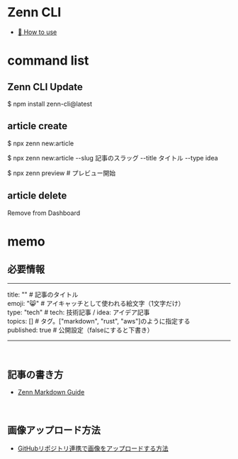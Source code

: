 # Zenn CLI

* [📘 How to use](https://zenn.dev/zenn/articles/zenn-cli-guide)

# command list
## Zenn CLI Update

$ npm install zenn-cli@latest

## article create
$ npx zenn new:article  

$ npx zenn new:article --slug 記事のスラッグ --title タイトル --type idea

$ npx zenn preview # プレビュー開始  

## article delete
Remove from Dashboard

# memo

## 必要情報
---

title: "" # 記事のタイトル  
emoji: "😸" # アイキャッチとして使われる絵文字（1文字だけ）  
type: "tech" # tech: 技術記事 / idea: アイデア記事  
topics: [] # タグ。["markdown", "rust", "aws"]のように指定する  
published: true # 公開設定（falseにすると下書き）  

---

<br>
  
## 記事の書き方  
* [Zenn Markdown Guide](https://zenn.dev/zenn/articles/markdown-guide)

<br>

## 画像アップロード方法
* [GitHubリポジトリ連携で画像をアップロードする方法](https://zenn.dev/zenn/articles/deploy-github-images)